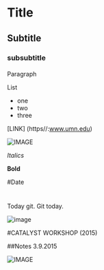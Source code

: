 # Title
## Subtitle
### subsubtitle
####

<p>Paragraph</p>

List
* one
* two
* three

[LINK] (https//:www.umn.edu)

![IMAGE](image/classroom.jpg)

*Italics*

**Bold**

#Date 

#

Today git. Git today.

![image](image.jpg)

#CATALYST WORKSHOP (2015)

##Notes 3.9.2015

![IMAGE](themal1.JPEG)

